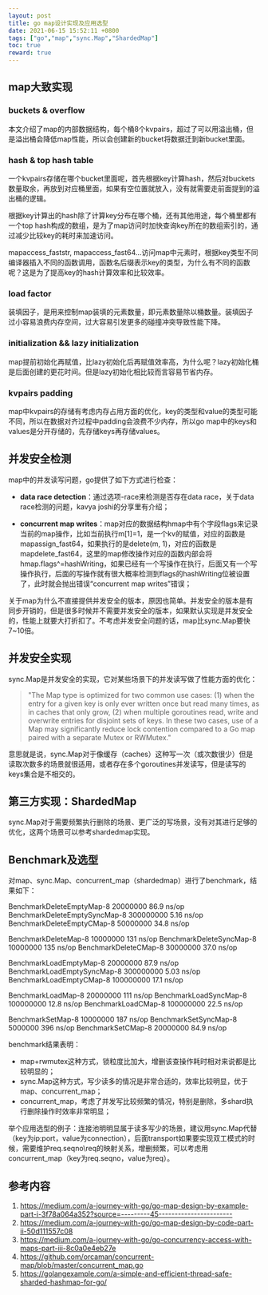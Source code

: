 ```yaml
---
layout: post  
title: go map设计实现及应用选型
date: 2021-06-15 15:52:11 +0800
tags: ["go","map","sync.Map","ShardedMap"]
toc: true
reward: true
---
```


## map大致实现

### buckets & overflow

本文介绍了map的内部数据结构，每个桶8个kvpairs，超过了可以用溢出桶，但是溢出桶会降低map性能，所以会创建新的bucket将数据迁到新bucket里面。

### hash & top hash table

一个kvpairs存储在哪个bucket里面呢，首先根据key计算hash，然后对buckets数量取余，再放到对应桶里面，如果有空位置就放入，没有就需要走前面提到的溢出桶的逻辑。

根据key计算出的hash除了计算key分布在哪个桶，还有其他用途，每个桶里都有一个top hash构成的数组，是为了map访问时加快查询key所在的数组索引的，通过减少比较key的耗时来加速访问。

mapaccess_faststr, mapaccess_fast64...访问map中元素时，根据key类型不同编译器插入不同的函数调用，函数名后缀表示key的类型，为什么有不同的函数呢？这是为了提高key的hash计算效率和比较效率。

### load factor

装填因子，是用来控制map装填的元素数量，即元素数量除以桶数量。装填因子过小容易浪费内存空间，过大容易引发更多的碰撞冲突导致性能下降。

### initialization && lazy initialization

map提前初始化再赋值，比lazy初始化后再赋值效率高，为什么呢？lazy初始化桶是后面创建的更花时间。但是lazy初始化相比较而言容易节省内存。

### kvpairs padding

map中kvpairs的存储有考虑内存占用方面的优化，key的类型和value的类型可能不同，所以在数据对齐过程中padding会浪费不少内存，所以go map中的keys和values是分开存储的，先存储keys再存储values。

## 并发安全检测

map中的并发读写问题，go提供了如下方式进行检查：

- **data race detection**：通过选项-race来检测是否存在data race，关于data race检测的问题，kavya joshi的分享里有介绍；

- **concurrent map writes**：map对应的数据结构hmap中有个字段flags来记录当前的map操作，比如当前执行m[1]=1，是一个kv的赋值，对应的函数是mapassign_fast64，如果执行的是delete(m, 1)，对应的函数是mapdelete_fast64，这里的map修改操作对应的函数内部会将hmap.flags^=hashWriting，如果已经有一个写操作在执行，后面又有一个写操作执行，后面的写操作就有很大概率检测到flags的hashWriting位被设置了，此时就会抛出错误“concurrent map writes”错误；

关于map为什么不直接提供并发安全的版本，原因也简单。并发安全的版本是有同步开销的，但是很多时候并不需要并发安全的版本，如果默认实现是并发安全的，性能上就要大打折扣了。不考虑并发安全问题的话，map比sync.Map要快7~10倍。


## 并发安全实现

sync.Map是并发安全的实现，它对某些场景下的并发读写做了性能方面的优化：

>"The Map type is optimized for two common use cases: (1) when the entry for a given key is only ever written once but read many times, as in caches that only grow, (2) when multiple goroutines read, write and overwrite entries for disjoint sets of keys. In these two cases, use of a Map may significantly reduce lock contention compared to a Go map paired with a separate Mutex or RWMutex."

意思就是说，sync.Map对于像缓存（caches）这种写一次（或次数很少）但是读取次数多的场景就很适用，或者存在多个goroutines并发读写，但是读写的keys集合是不相交的。

## 第三方实现：ShardedMap

sync.Map对于需要频繁执行删除的场景、更广泛的写场景，没有对其进行足够的优化，这两个场景可以参考shardedmap实现。

## Benchmark及选型

对map、sync.Map、concurrent_map（shardedmap）进行了benchmark，结果如下：

BenchmarkDeleteEmptyMap-8 20000000 86.9 ns/op
BenchmarkDeleteEmptySyncMap-8 300000000 5.16 ns/op
BenchmarkDeleteEmptyCMap-8 50000000 34.8 ns/op

BenchmarkDeleteMap-8 10000000 131 ns/op
BenchmarkDeleteSyncMap-8 10000000 135 ns/op
BenchmarkDeleteCMap-8 30000000 37.0 ns/op

BenchmarkLoadEmptyMap-8 20000000 87.9 ns/op
BenchmarkLoadEmptySyncMap-8 300000000 5.03 ns/op
BenchmarkLoadEmptyCMap-8 100000000 17.1 ns/op

BenchmarkLoadMap-8 20000000 111 ns/op
BenchmarkLoadSyncMap-8 100000000 12.8 ns/op
BenchmarkLoadCMap-8 100000000 22.5 ns/op

BenchmarkSetMap-8 10000000 187 ns/op
BenchmarkSetSyncMap-8 5000000 396 ns/op
BenchmarkSetCMap-8 20000000 84.9 ns/op

benchmark结果表明：
- map+rwmutex这种方式，锁粒度比加大，增删该查操作耗时相对来说都是比较明显的；
- sync.Map这种方式，写少读多的情况是非常合适的，效率比较明显，优于map、concurrent_map；
- concurrent_map，考虑了并发写比较频繁的情况，特别是删除，多shard执行删除操作时效率非常明显；

举个应用选型的例子：连接池明明显属于读多写少的场景，建议用sync.Map代替（key为ip:port，value为connection），后面transport如果要实现双工模式的时候，需要维护req.seqno\req的映射关系，增删频繁，可以考虑用concurrent_map（key为req.seqno，value为req）。

## 参考内容

1. https://medium.com/a-journey-with-go/go-map-design-by-example-part-i-3f78a064a352?source=---------45-----------------------
2. https://medium.com/a-journey-with-go/go-map-design-by-code-part-ii-50d111557c08
3. https://medium.com/a-journey-with-go/go-concurrency-access-with-maps-part-iii-8c0a0e4eb27e
4. https://github.com/orcaman/concurrent-map/blob/master/concurrent_map.go
5. https://golangexample.com/a-simple-and-efficient-thread-safe-sharded-hashmap-for-go/
